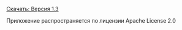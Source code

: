 [Скачать: Версия 1.3](https://github.com/AGHETTOCHRISTMASCAROL/808MachineVersions/releases/download/1.3/808_Machine_v1.3.apk)

Приложение распространяется по лицензии Apache License 2.0
